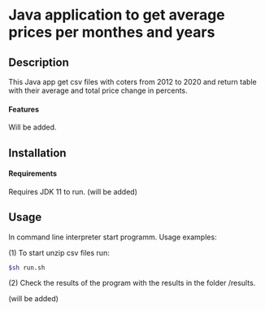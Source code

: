 # Java application to get average prices per monthes and years

## Description

This Java app get csv files with coters from 2012 to 2020 and return table with their average and total price change in percents.

#### Features
 
Will be added.

## Installation
#### Requirements 

Requires JDK 11 to run. (will be added)

## Usage

In command line interpreter start programm.
Usage examples:

(1) To start unzip csv files run:

```sh
$sh run.sh
```  

(2) Check the results of the program with the results in the folder /results.

(will be added)
